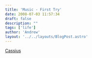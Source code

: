 ```yaml
---
title: 'Music - First Try'
date: 2008-07-03 11:57:34
draft: false
description: ""
tags: ['life']
author: 'Andrew'
layout: '../../layouts/BlogPost.astro'
---
```


[Cassius](http://www.blog.big-andy.co.uk/audio/cassiuplay_teaser.mp3)
